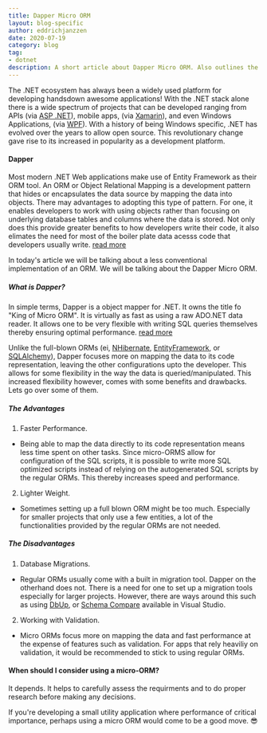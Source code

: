 ```yaml
---
title: Dapper Micro ORM
layout: blog-specific
author: eddrichjanzzen
date: 2020-07-19
category: blog
tag: 
- dotnet
description: A short article about Dapper Micro ORM. Also outlines the advantages and disadvatanges of using a micro ORM and traditional ORM.
---
```


The .NET ecosystem has always been a widely used platform for developing handsdown awesome applications! With the .NET stack alone there is a wide spectrum of projects that can be developed ranging from APIs (via [ASP .NET](https://dotnet.microsoft.com/apps/aspnet)), mobile apps, (via [Xamarin](https://dotnet.microsoft.com/apps/xamarin)), and even Windows Applications, (via [WPF](https://docs.microsoft.com/en-us/dotnet/framework/wpf/getting-started/introduction-to-wpf-in-vs)). With a history of being Windows specific, .NET has evolved over the years to allow open source. This revolutionary change gave rise to its increased in popularity as a development platform. 


#### Dapper

Most modern .NET Web applications make use of Entity Framework as their ORM tool. An ORM or Object Relational Mapping is a development pattern that hides or encapsulates the data source by mapping the data into objects. There may advantages to adopting this type of pattern. For one, it enables developers to work with using objects rather than focusing on underlying database tables and columns where the data is stored. Not only does this provide greater benefits to how developers write their code, it also elimates the need for most of the boiler plate data acesss code that developers usually write. [read more](https://en.wikipedia.org/wiki/Object-relational_mapping)

In today's article we will be talking about a less conventional implementation of an ORM. We will be talking about the Dapper Micro ORM.  

##### What is Dapper? 

In simple terms, Dapper is a object mapper for .NET. It owns the title fo "King of Micro ORM". It is virtually as fast as using a raw ADO.NET data reader. It allows one to be very flexible with writing SQL queries themselves thereby ensuring optimal performance. [read more](https://dapper-tutorial.net/dapper)


Unlike the full-blown ORMs (ei, [NHibernate](https://nhibernate.info/), [EntityFramework](https://docs.microsoft.com/en-us/ef/ef6/), or [SQLAlchemy](https://www.sqlalchemy.org/)), Dapper focuses more on mapping the data to its code representation, leaving the other configurations upto the developer. This allows for some flexibility in the way the data is queried/manipulated. This increased flexibility however, comes with some benefits and drawbacks. Lets go over some of them.

##### The Advantages

1. Faster Performance. 
- Being able to map the data directly to its code representation means less time spent on other tasks.  Since micro-ORMS allow for configuration of the SQL scripts, it is possible to write more SQL optimized scripts instead of relying on the autogenerated SQL scripts by the regular ORMs. This thereby increases speed and performance.

2. Lighter Weight.
- Sometimes setting up a full blown ORM might be too much. Especially for smaller projects that only use a few entities, a lot of the functionalities provided by the regular ORMs are not needed. 


##### The Disadvantages

1. Database Migrations. 
- Regular ORMs usually come with a built in migration tool. Dapper on the otherhand does not. There is a need for one to set up a migration tools especially for larger projects. However, there are ways around this such as using [DbUp](https://dbup.github.io/), or [Schema Compare](https://www.devart.com/dbforge/sql/schemacompare/) available in Visual Studio.  

2. Working with Validation. 
- Micro ORMs focus more on mapping the data and fast performance at the expense of features such as validation. For apps that rely heaviliy on validation, it would be recommended to stick to using regular ORMs.


#### When should I consider using a micro-ORM? 

It depends. It helps to carefully assess the requirments and to do proper research before making any decisions. 

If you're developing a small utility application where performance of critical importance, perhaps using a micro ORM would come to be a good move. :sunglasses:

